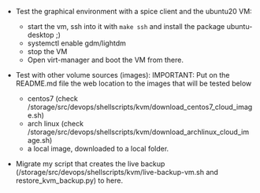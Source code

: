 - Test the graphical environment with a spice client and the ubuntu20 VM:
    * start the vm, ssh into it with `make ssh` and install the package ubuntu-desktop ;)
    * systemctl enable gdm/lightdm
    * stop the VM
    * Open virt-manager and boot the VM from there.

- Test with other volume sources (images):
    IMPORTANT: Put on the README.md file the web location to the images that will be tested below
    * centos7 (check /storage/src/devops/shellscripts/kvm/download_centos7_cloud_image.sh)
    * arch linux (check /storage/src/devops/shellscripts/kvm/download_archlinux_cloud_image.sh)
    * a local image, downloaded to a local folder.

- Migrate my script that creates the live backup
  (/storage/src/devops/shellscripts/kvm/live-backup-vm.sh and restore_kvm_backup.py) to here.
